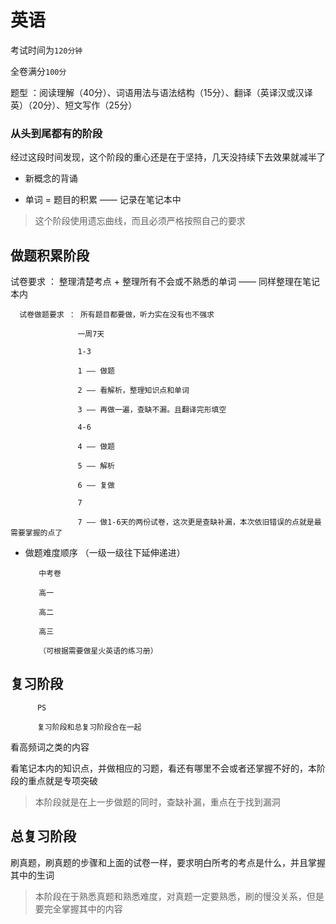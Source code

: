 # 英语

  考试时间为```120分钟```

  全卷满分```100分```

  题型 ：阅读理解（40分）、词语用法与语法结构（15分）、翻译（英译汉或汉译英）（20分）、短文写作（25分）
  
### 从头到尾都有的阶段

  经过这段时间发现，这个阶段的重心还是在于坚持，几天没持续下去效果就减半了

- 新概念的背诵
  
- 单词 = 题目的积累 —— 记录在笔记本中
  
> 这个阶段使用遗忘曲线，而且必须严格按照自己的要求

## 做题积累阶段

试卷要求 ： 整理清楚考点 + 整理所有不会或不熟悉的单词 —— 同样整理在笔记本内

      试卷做题要求 ： 所有题目都要做，听力实在没有也不强求
      
                   一周7天
      
                   1-3
      
                   1 —— 做题
                   
                   2 —— 看解析，整理知识点和单词
                   
                   3 —— 再做一遍，查缺不漏。且翻译完形填空
                   
                   4-6
                   
                   4 —— 做题
                   
                   5 —— 解析
                   
                   6 —— 复做
                   
                   7
                   
                   7 —— 做1-6天的两份试卷，这次更是查缺补漏，本次依旧错误的点就是最需要掌握的点了


- 做题难度顺序 （一级一级往下延伸递进）

         中考卷
         
         高一
         
         高二
         
         高三
         
         （可根据需要做星火英语的练习册）
         
 ## 复习阶段
 
          PS

          复习阶段和总复习阶段合在一起
 
  看高频词之类的内容
  
  看笔记本内的知识点，并做相应的习题，看还有哪里不会或者还掌握不好的，本阶段的重点就是专项突破
  
> 本阶段就是在上一步做题的同时，查缺补漏，重点在于找到漏洞

## 总复习阶段

  刷真题，刷真题的步骤和上面的试卷一样，要求明白所考的考点是什么，并且掌握其中的生词
  
> 本阶段在于熟悉真题和熟悉难度，对真题一定要熟悉，刷的慢没关系，但是要完全掌握其中的内容

  
  


  

